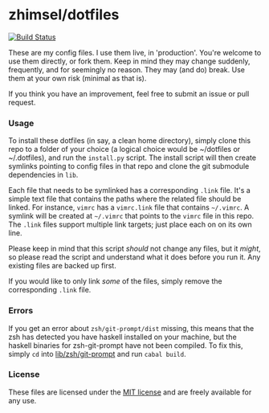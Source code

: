 # zhimsel/dotfiles

[![Build Status](https://travis-ci.org/zhimsel/dotfiles.svg?branch=master)](https://travis-ci.org/zhimselotfiles)

These are my config files. I use them live, in 'production'. You're welcome to use them directly, or fork them. Keep in mind they may change suddenly, frequently, and for seemingly no reason. They may (and do) break. Use them at your own risk (minimal as that is).

If you think you have an improvement, feel free to submit an issue or pull request.

### Usage

To install these dotfiles (in say, a clean home directory), simply clone this repo to a folder of your choice (a logical choice would be ~/dotfiles or ~/.dotfiles), and run the `install.py` script. The install script will then create symlinks pointing to config files in that repo and clone the git submodule dependencies in `lib`.

Each file that needs to be symlinked has a corresponding `.link` file. It's a simple text file that contains the paths where the related file should be linked. For instance, `vimrc` has a `vimrc.link` file that contains `~/.vimrc`. A symlink will be created at `~/.vimrc` that points to the `vimrc` file in this repo. The `.link` files support multiple link targets; just place each on on its own line.

Please keep in mind that this script *should* not change any files, but it *might*, so please read the script and understand what it does before you run it. Any existing files are backed up first.

If you would like to only link *some* of the files, simply remove the corresponding `.link` file.

### Errors

If you get an error about `zsh/git-prompt/dist` missing, this means that the zsh has detected you have haskell installed on your machine, but the haskell binaries for zsh-git-prompt have not been compiled. To fix this, simply `cd` into [lib/zsh/git-prompt](/lib/zsh/git-prompt) and run `cabal build`.

### License

These files are licensed under the [MIT license](/LICENSE) and are freely available for any use.

